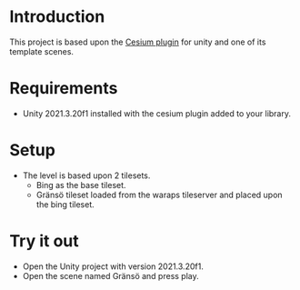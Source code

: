 # Introduction 
This project is based upon the [Cesium plugin](https://github.com/Microsoft/ChakraCore) for unity and one of its template scenes.


# Requirements
 - Unity 2021.3.20f1 installed with the cesium plugin added to your library.

# Setup
 - The level is based upon 2 tilesets.
    - Bing as the base tileset.
    - Gränsö tileset loaded from the waraps tileserver and placed upon the bing tileset.

# Try it out
 - Open the Unity project with version 2021.3.20f1.
 - Open the scene named Gränsö and press play.

